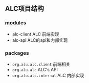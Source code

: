 ## ALC项目结构

### modules
- alc-client ALC 前端实现
- alc-api ALC的api和内部实现

### packages
- `org.alu.alc.client` 前端相关
- `org.alu.alc` ALC's API
- `org.alu.alc.internal` ALC 内部实现
